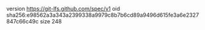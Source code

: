 version https://git-lfs.github.com/spec/v1
oid sha256:e98562a3a343a2399338a9979c8b7b6cd89a9496d615fe3a6e2327847c66c49c
size 248
